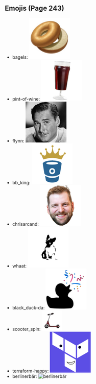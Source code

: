 
## Emojis (Page 243)

* bagels: ![bagels](output/bagels.jpg)
* pint-of-wine: ![pint-of-wine](output/pint-of-wine.png)
* flynn: ![flynn](output/flynn.jpg)
* bb_king: ![bb_king](output/bb_king.png)
* chrisarcand: ![chrisarcand](output/chrisarcand.png)
* whaat: ![whaat](output/whaat.png)
* black_duck-da: ![black_duck-da](output/black_duck-da.png)
* scooter_spin: ![scooter_spin](output/scooter_spin.gif)
* terraform-happy: ![terraform-happy](output/terraform-happy.png)
* berlinerbär: ![berlinerbär](output/berlinerbär.png)
